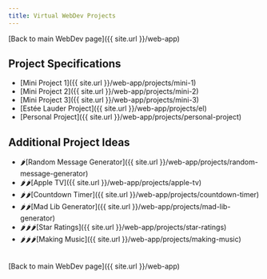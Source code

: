 ```yaml
---
title: Virtual WebDev Projects
---
```


[Back to main WebDev page]({{ site.url }}/web-app)

## Project Specifications

- [Mini Project 1]({{ site.url }}/web-app/projects/mini-1)
- [Mini Project 2]({{ site.url }}/web-app/projects/mini-2)
- [Mini Project 3]({{ site.url }}/web-app/projects/mini-3)
- [Estée Lauder Project]({{ site.url }}/web-app/projects/el)
- [Personal Project]({{ site.url }}/web-app/projects/personal-project)

## Additional Project Ideas

- 🌶[Random Message Generator]({{ site.url }}/web-app/projects/random-message-generator)
- 🌶🌶[Apple TV]({{ site.url }}/web-app/projects/apple-tv)
- 🌶🌶[Countdown Timer]({{ site.url }}/web-app/projects/countdown-timer)
- 🌶🌶[Mad Lib Generator]({{ site.url }}/web-app/projects/mad-lib-generator)
- 🌶🌶🌶[Star Ratings]({{ site.url }}/web-app/projects/star-ratings)
- 🌶🌶🌶[Making Music]({{ site.url }}/web-app/projects/making-music)

<br>
[Back to main WebDev page]({{ site.url }}/web-app)
